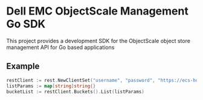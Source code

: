 # Dell EMC ObjectScale Management Go SDK

This project provides a development SDK for the ObjectScale object store management API for Go based applications

## Example

```go
restClient := rest.NewClientSet("username", "password", "https://ecs-hostname:4443", &http.Client{})
listParams := map[string]string{}
bucketList := restClient.Buckets().List(listParams)
```
